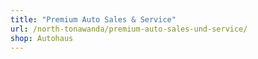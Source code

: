 ```yaml
---
title: "Premium Auto Sales & Service"
url: /north-tonawanda/premium-auto-sales-und-service/
shop: Autohaus
---
```

